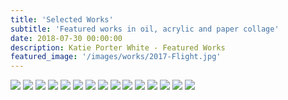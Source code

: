 ```yaml
---
title: 'Selected Works'
subtitle: 'Featured works in oil, acrylic and paper collage'
date: 2018-07-30 00:00:00
description: Katie Porter White - Featured Works
featured_image: '/images/works/2017-Flight.jpg'
---
```


<div class="gallery"data-columns="3">
	<img src="/images/works/2016-Abstract1.jpg">
	<img src="/images/works/2008-BlueAspenTrees.jpg">
	<img src="/images/works/2017-Flight.jpg">
	<img src="/images/works/2017-Forge.jpg">
	<img src="/images/works/2019-Expanse1.jpg">
	<img src="/images/works/2019-Expanse2.jpg">
	<img src="/images/works/2017-CollectingThoughtsandPieces.jpg">
	<img src="/images/works/2013-GirlinPurpleSweater.jpg">
	<img src="/images/works/2019-Omen.jpg">
	<img src="/images/works/2013-Edie.JPG">
	<img src="/images/works/2019-GreenCrown.jpg">
	<img src="/images/works/2018-YellowWhee.jpg">
	<img src="/images/works/2018-GreenWhees.jpg">
	<img src="/images/works/2019-OriginalDots.jpg">
	<img src="/images/works/2006-Annie.jpg">
</div>
